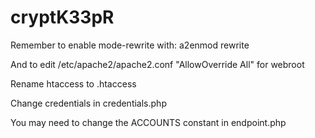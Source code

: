 # cryptK33pR


Remember to enable mode-rewrite with: a2enmod rewrite

And to edit /etc/apache2/apache2.conf "AllowOverride All" for webroot

Rename htaccess to .htaccess

Change credentials in credentials.php

You may need to change the ACCOUNTS constant in endpoint.php
